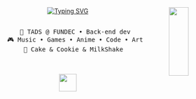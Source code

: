 <div align="center">
<img src="https://i.pinimg.com/736x/ec/a6/0d/eca60d5b6fe7356e9703a9d6a8b35b9e.jpg" width="30%" height="20%" align="right" />
<a href="https://git.io/typing-svg"><img src="https://readme-typing-svg.demolab.com?font=Inconsolata&duration=1&pause=1&color=00FFFC&center=true&repeat=false&width=435&lines=Hi%2C+I'm+Caf%C3%A9" alt="Typing SVG" /></a><br><br>
<pre>
    💼 TADS @ FUNDEC • Back-end dev
    🎮 Music • Games • Anime • Code • Art
    🐾 Cake & Cookie & MilkShake 
</pre>
<br><br>
<img src="https://raw.githubusercontent.com/innng/innng/master/assets/kyubey.gif" height="40" />
<br><br><br>

</div>
